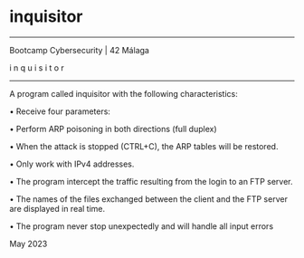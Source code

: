# inquisitor

_____________________________________
 Bootcamp Cybersecurity | 42 Málaga
 
   i  n  q  u  i  s  i  t  o  r
_____________________________________


A program called inquisitor with the following characteristics:

• Receive four parameters: <IP-src> <MAC-src> <IP-target> <MAC-target>

• Perform ARP poisoning in both directions (full duplex)

• When the attack is stopped (CTRL+C), the ARP tables will be restored.

• Only work with IPv4 addresses.

• The program intercept the traffic resulting from the login to an FTP server.

• The names of the files exchanged between the client and the FTP server are displayed in real time.

• The program never stop unexpectedly and will handle all input errors


May 2023